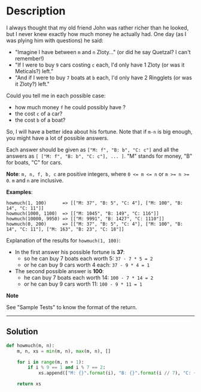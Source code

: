 # Description

I always thought that my old friend John was rather richer than he looked, but I never knew exactly how much money he actually had. One day (as I was plying him with questions) he said:

- "Imagine I have between `m` and `n` Zloty..." (or did he say Quetzal? I can't remember!)
- "If I were to buy `9` cars costing `c` each, I'd only have 1 Zloty (or was it Meticals?) left."
- "And if I were to buy `7` boats at `b` each, I'd only have 2 Ringglets (or was it Zloty?) left."

Could you tell me in each possible case:

- how much money `f` he could possibly have ?
- the cost `c` of a car?
- the cost `b` of a boat?

So, I will have a better idea about his fortune. Note that if `m-n` is big enough, you might have a lot of possible answers.

Each answer should be given as `["M: f", "B: b", "C: c"]` and all the answers as `[ ["M: f", "B: b", "C: c"], ... ]`. "M" stands for money, "B" for boats, "C" for cars.

**Note**: `m, n, f, b, c` are positive integers, where `0 <= m <= n` or `m >= n >= 0`. `m` and `n` are inclusive.

**Examples**:

```
howmuch(1, 100)      => [["M: 37", "B: 5", "C: 4"], ["M: 100", "B: 14", "C: 11"]]
howmuch(1000, 1100)  => [["M: 1045", "B: 149", "C: 116"]]
howmuch(10000, 9950) => [["M: 9991", "B: 1427", "C: 1110"]]
howmuch(0, 200)      => [["M: 37", "B: 5", "C: 4"], ["M: 100", "B: 14", "C: 11"], ["M: 163", "B: 23", "C: 18"]]
```

Explanation of the results for `howmuch(1, 100)`:

- In the first answer his possible fortune is **37**:
  - so he can buy 7 boats each worth 5: `37 - 7 * 5 = 2`
  - or he can buy 9 cars worth 4 each: `37 - 9 * 4 = 1`
- The second possible answer is **100**:
  - he can buy 7 boats each worth 14: `100 - 7 * 14 = 2`
  - or he can buy 9 cars worth 11: `100 - 9 * 11 = 1`

**Note**

See "Sample Tests" to know the format of the return.

---

## Solution

```py
def howmuch(m, n):
    m, n, xs = min(m, n), max(m, n), []

    for i in range(m, n + 1):
        if i % 9 == 1 and i % 7 == 2:
            xs.append(["M: {}".format(i), "B: {}".format(i // 7), "C: {}".format(i // 9)])

    return xs
```
